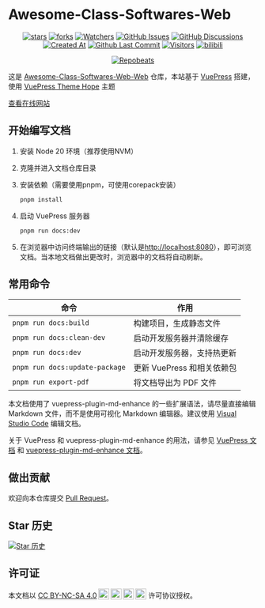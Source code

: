 # Awesome-Class-Softwares-Web

<div align="center">

[![stars](https://img.shields.io/github/stars/Jursin/Awesome-Class-Softwares-Web?label=Stars)](https://github.com/Jursin/Awesome-Class-Softwares-Web) [![forks](https://img.shields.io/github/forks/Jursin/Awesome-Class-Softwares-Web?label=Forks)](https://github.com/Jursin/Awesome-Class-Softwares-Web) [![Watchers](https://img.shields.io/github/watchers/Jursin/Awesome-Class-Softwares-Web?style=social)](https://github.com/Jursin/Awesome-Class-Softwares-Web/watchers) [![GitHub Issues](https://img.shields.io/github/issues-search/Jursin/Awesome-Class-Softwares-Web?query=is%3Aopen&style=social&logo=github&label=Issues)](https://github.com/Jursin/Awesome-Class-Softwares-Web/issues) [![GitHub Discussions](https://img.shields.io/github/discussions/Jursin/Awesome-Class-Softwares-Web?style=social&logo=Github&label=Discussions)](https://github.com/Jursin/Awesome-Class-Softwares-Web/discussions) [![Created At](https://img.shields.io/github/created-at/Jursin/Awesome-Class-Softwares-Web?style=flat&logo=Github&label=Creat%20at)](https://github.com/Jursin/Awesome-Class-Softwares-Web) [![Github Last Commit](https://img.shields.io/github/last-commit/Jursin/Awesome-Class-Softwares-Web?style=flat&logo=Github&label=Last%20commit)](https://github.com/Jursin/Awesome-Class-Softwares-Web/commits/master) [![Visitors](https://api.visitorbadge.io/api/combined?path=https%3A%2F%2Fgithub.com%2FJursin%2FAwesome-Class-Softwares-Web&label=Visitors&countColor=%23263759&style=flat)](https://visitorbadge.io/) [![bilibili](https://img.shields.io/badge/-UP%E4%B8%BB%EF%BD%9CHello__Jursin-%23FB7299?style=flat&logo=bilibili)](https://space.bilibili.com/1575907920)

[![Repobeats](https://repobeats.axiom.co/api/embed/f6ac7e38279ff5cd0551fadf7b4a2f39f520b6e3.svg)](https://repobeats.axiom.co/)

</div>

这是 [Awesome-Class-Softwares-Web-Web](https://github.com/Jursin/Awesome-Class-Softwares-Web) 仓库，本站基于 [VuePress](https://vuejs.press/) 搭建，使用 [VuePress Theme Hope](https://theme-hope.vuejs.press/zh/) 主题

[查看在线网站](https://jursin.github.io/Awesome-Class-Softwares-Web)

## 开始编写文档

1. 安装 Node 20 环境（推荐使用NVM）
2. 克隆并进入文档仓库目录
3. 安装依赖（需要使用pnpm，可使用corepack安装）
   ```sh
   pnpm install
   ```

4. 启动 VuePress 服务器

    ``` bash
    pnpm run docs:dev
    ```

5. 在浏览器中访问终端输出的链接（默认是[http://localhost:8080](http://localhost:8080)），即可浏览文档。当本地文档做出更改时，浏览器中的文档将自动刷新。

## 常用命令
| 命令 | 作用 |
|-|-|
| `pnpm run docs:build` | 构建项目，生成静态文件 |
| `pnpm run docs:clean-dev` | 启动开发服务器并清除缓存 |
| `pnpm run docs:dev` | 启动开发服务器，支持热更新 |
| `pnpm run docs:update-package` | 更新 VuePress 和相关依赖包 |
| `pnpm run export-pdf` | 将文档导出为 PDF 文件 |

本文档使用了 vuepress-plugin-md-enhance
 的一些扩展语法，请尽量直接编辑 Markdown 文件，而不是使用可视化 Markdown 编辑器。建议使用 [Visual Studio Code](https://code.visualstudio.com/) 编辑文档。

关于 VuePress 和 vuepress-plugin-md-enhance
 的用法，请参见 [VuePress 文档](https://vuejs.press/) 和 [vuepress-plugin-md-enhance 文档](https://plugin-md-enhance.vuejs.press/zh/)。

## 做出贡献

欢迎向本仓库提交 [Pull Request](https://github.com/Jursin/Awesome-Class-Softwares-Web/pulls)。

## Star 历史
[![Star 历史](https://starchart.cc/Jursin/Awesome-Class-Softwares-Web.svg?variant=adaptive)](https://starchart.cc/Jursin/Awesome-Class-Softwares-Web)

## 许可证

<p xmlns:cc="http://creativecommons.org/ns#" >本文档以 <a href="https://creativecommons.org/licenses/by-nc-sa/4.0/?ref=chooser-v1" target="_blank" rel="license noopener noreferrer" style="display:inline-block;">CC BY-NC-SA 4.0<img style="height:22px!important;margin-left:3px;vertical-align:text-bottom;" src="https://mirrors.creativecommons.org/presskit/icons/cc.svg?ref=chooser-v1" alt=""><img style="height:22px!important;margin-left:3px;vertical-align:text-bottom;" src="https://mirrors.creativecommons.org/presskit/icons/by.svg?ref=chooser-v1" alt=""><img style="height:22px!important;margin-left:3px;vertical-align:text-bottom;" src="https://mirrors.creativecommons.org/presskit/icons/nc.svg?ref=chooser-v1" alt=""><img style="height:22px!important;margin-left:3px;vertical-align:text-bottom;" src="https://mirrors.creativecommons.org/presskit/icons/sa.svg?ref=chooser-v1" alt=""></a> 许可协议授权。</p>
